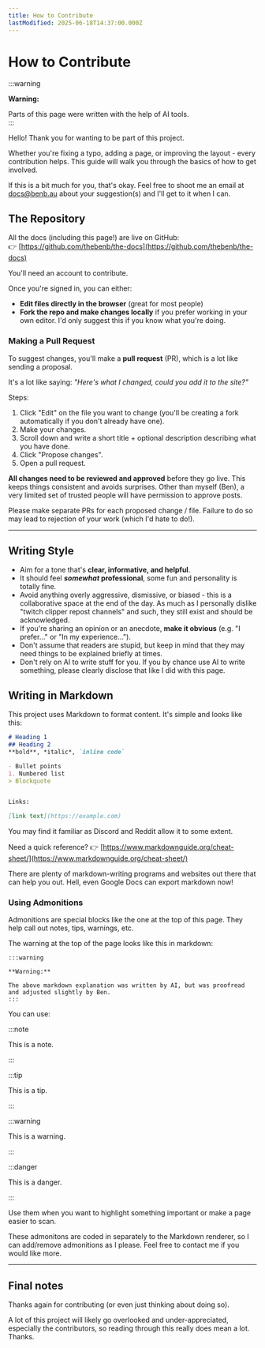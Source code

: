 ```yaml
---
title: How to Contribute
lastModified: 2025-06-18T14:37:00.000Z
---
```

# How to Contribute

:::warning

**Warning:**

Parts of this page were written with the help of AI tools.  
:::

Hello! Thank you for wanting to be part of this project.

Whether you're fixing a typo, adding a page, or improving the layout - every contribution helps. This guide will walk you through the basics of how to get involved.

If this is a bit much for you, that's okay. Feel free to shoot me an email at [docs@benb.au](mailto:docs@benb.au) about your suggestion(s) and I'll get to it when I can.

## The Repository

All the docs (including this page!) are live on GitHub:  
👉 [https://github.com/thebenb/the-docs](https://github.com/thebenb/the-docs)

You'll need an account to contribute.

Once you're signed in, you can either:

*   **Edit files directly in the browser** (great for most people)
*   **Fork the repo and make changes locally** if you prefer working in your own editor. I'd only suggest this if you know what you're doing.

### Making a Pull Request

To suggest changes, you'll make a **pull request** (PR), which is a lot like sending a proposal.

It's a lot like saying: _"Here's what I changed, could you add it to the site?"_

Steps:

1.  Click "Edit" on the file you want to change (you'll be creating a fork automatically if you don't already have one).
2.  Make your changes.
3.  Scroll down and write a short title + optional description describing what you have done.
4.  Click "Propose changes".
5.  Open a pull request.

**All changes need to be reviewed and approved** before they go live. This keeps things consistent and avoids surprises. Other than myself (Ben), a very limited set of trusted people will have permission to approve posts.

Please make separate PRs for each proposed change / file. Failure to do so may lead to rejection of your work (which I'd hate to do!).

* * *

## Writing Style

*   Aim for a tone that's **clear, informative, and helpful**.
*   It should feel **_somewhat_ professional**, some fun and personality is totally fine.
*   Avoid anything overly aggressive, dismissive, or biased - this is a collaborative space at the end of the day. As much as I personally dislike "twitch clipper repost channels" and such, they still exist and should be acknowledged.
*   If you're sharing an opinion or an anecdote, **make it obvious** (e.g. "I prefer…" or "In my experience…").
*   Don't assume that readers are stupid, but keep in mind that they may need things to be explained briefly at times.
*   Don't rely on AI to write stuff for you. If you by chance use AI to write something, please clearly disclose that like I did with this page.

## Writing in Markdown

This project uses Markdown to format content. It's simple and looks like this:

```md
# Heading 1
## Heading 2
**bold**, *italic*, `inline code`

- Bullet points
1. Numbered list
> Blockquote


Links:

[link text](https://example.com)
```

You may find it familiar as Discord and Reddit allow it to some extent.

Need a quick reference? 👉 [https://www.markdownguide.org/cheat-sheet/](https://www.markdownguide.org/cheat-sheet/)

There are plenty of markdown-writing programs and websites out there that can help you out. Hell, even Google Docs can export markdown now!

### Using Admonitions

Admonitions are special blocks like the one at the top of this page. They help call out notes, tips, warnings, etc.

The warning at the top of the page looks like this in markdown:

```
:::warning

**Warning:**

The above markdown explanation was written by AI, but was proofread and adjusted slightly by Ben.
:::
```

You can use:

:::note

This is a note.

:::

:::tip 

This is a tip. 

:::

:::warning 

This is a warning. 

:::

:::danger 

This is a danger. 

:::

Use them when you want to highlight something important or make a page easier to scan.

These admonitons are coded in separately to the Markdown renderer, so I can add/remove admonitions as I please. Feel free to contact me if you would like more.

* * *

## Final notes

Thanks again for contributing (or even just thinking about doing so).

A lot of this project will likely go overlooked and under-appreciated, especially the contributors, so reading through this really does mean a lot. Thanks.